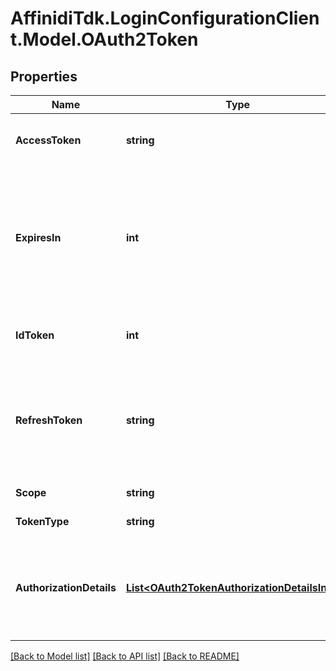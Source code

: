 # AffinidiTdk.LoginConfigurationClient.Model.OAuth2Token

## Properties

Name | Type | Description | Notes
------------ | ------------- | ------------- | -------------
**AccessToken** | **string** | The access token issued by the authorization server.  | [optional] 
**ExpiresIn** | **int** | The lifetime in seconds of the access token.  For example, the value \&quot;3600\&quot; denotes that the access  token will expire in one hour from the time the response was generated.  | [optional] 
**IdToken** | **int** | To retrieve a refresh token request the id_token scope.  | [optional] 
**RefreshToken** | **string** | The refresh token, which can be used to obtain new access tokens. To retrieve it add the scope \&quot;offline\&quot; to your access token request.  | [optional] 
**Scope** | **string** | The scope of the access token  | [optional] 
**TokenType** | **string** | The type of the token issued  | [optional] 
**AuthorizationDetails** | [**List&lt;OAuth2TokenAuthorizationDetailsInner&gt;**](OAuth2TokenAuthorizationDetailsInner.md) | is used to request issuance of a certain Credential type. This optional field is only applicable in batch credential operations.  | [optional] 

[[Back to Model list]](../README.md#documentation-for-models) [[Back to API list]](../README.md#documentation-for-api-endpoints) [[Back to README]](../README.md)

